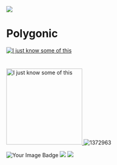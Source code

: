 ![](https://komarev.com/ghpvc/?username=Polygonic&color=blueviolet)

# Polygonic
[![I just know some of this](https://skillicons.dev/icons?i=debian,kali,linux,bash,python,redhat,vim,neovim,nano)](https://skillicons.dev)
#
<a href="https://skillicons.dev"> <img src="https://skillicons.dev/icons?i=java,html,css,discord,github" alt="I just know some of this" width="200" />
</a>
![1372963](https://github-profile-trophy.vercel.app/?username=Polygonic&theme=dracula)


<img src="https://tryhackme-badges.s3.amazonaws.com/DocLynx.png" alt="Your Image Badge" />
<img src="https://www.codewars.com/users/Polygonic/badges/large" />

<img src="https://assets.tryhackme.com/room-badges/378e458a7619aaeccd45263d4fce4fc3.png" />


